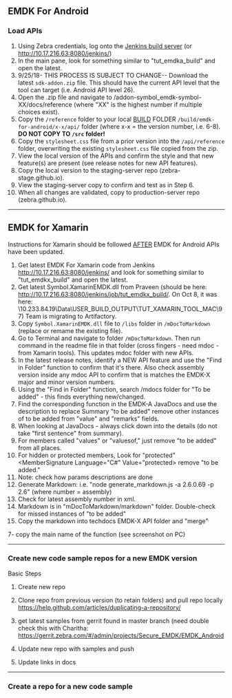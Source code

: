 

## EMDK For Android

### Load APIs
1. Using Zebra credentials, log onto the [Jenkins build server](http://10.17.216.63:8080/jenkins/job/TUT_Build_EMDKA/) (or http://10.17.216.63:8080/jenkins/)
2. In the main pane, look for something similar to "tut_emdka_build" and open the latest.
3. 9/25/18- THIS PROCESS IS SUBJECT TO CHANGE-- Download the latest `sdk-addon.zip` file. This should have the current API level that the tool can target (i.e. Android API level 26). 
4. Open the .zip file and navigate to /addon-symbol_emdk-symbol-XX/docs/reference (where "XX" is the highest number if multiple choices exist). 
5. Copy the `/reference` folder to your local <u>BUILD</u> FOLDER `/build/emdk-for-android/x-x/api/` folder (where x-x = the version number, i.e. 6-8). **DO NOT COPY TO `/src` folder!** 
6. Copy the `stylesheet.css` file from a prior version into the `/api/reference` folder, overwriting the existing `stylesheet.css` file copied from the zip. 
7. View the local version of the APIs and confirm the style and that new feature(s) are present (see release notes for new API features).
8. Copy the local version to the staging-server repo (zebra-stage.github.io).
9. View the staging-server copy to confirm and test as in Step 6.
10. When all changes are validated, copy to production-server repo (zebra.github.io).

-----

## EMDK for Xamarin

Instructions for Xamarin should be followed <u>AFTER</u> EMDK for Android APIs have been updated.  

1. Get latest EMDK For Xamarin code from Jenkins  http://10.17.216.63:8080/jenkins/ and look for something similar to "tut_emdkx_build" and open the latest. 
2. Get latest Symbol.XamarinEMDK.dll from Praveen (should be here: http://10.17.216.63:8080/jenkins/job/tut_emdkx_build/. On Oct 8, it was here: \\10.233.84.19\Data\USER_BUILD_OUTPUT\TUT_XAMARIN_TOOL_MAC\97) Team is migrating to Artifactory.
3. Copy `Symbol.XamarinEMDK.dll` file to `/libs` folder in `/mDocToMarkdown` (replace or remame the existing file).
4. Go to Terminal and navigate to folder `/mDocToMarkdown`. Then run command in the readme file in that folder (cross fingers - need mdoc - from Xamarin tools). This updates mdoc folder with new APIs.
5. In the latest release notes, identify a NEW API feature and use the "Find in Folder" function to confirm that it's there. Also check assembly version inside any mdoc API to confirm that is matches the EMDK-X major and minor version numbers. 
6. Using the "Find in Folder" function, search /mdocs folder for "To be added" - this finds everything new/changed. 
7. Find the corresponding function in the EMDK-A JavaDocs and use the description to replace Summary "to be added" remove other instances of to be added from "value" and "remarks" fields. 
8. When looking at JavaDocs - always click down into the details (do not take "first sentence" from summary). 
9. For members called "values" or "valuesof," just remove "to be added" from all places. 
10. For hidden or protected members, Look for "protected" <MemberSignature Language="C#" Value="protected> remove "to be added."
11. Note: check how params descriptions are done
12. Generate Markdown: i.e. "node generate_markdown.js -a 2.6.0.69 -p 2.6" (where number = assembly) 
13. Check for latest assembly number in xml. 
14. Markdown is in "mDocToMarkdown/markdown" folder. Double-check for missed instances of "to be added"
15. Copy the markdown into techdocs EMDK-X API folder and "merge"

7- copy the main name of the function (see screenshot on PC)

-----

### Create new code sample repos for a new EMDK version

Basic Steps
1) Create new repo
2) Clone repo from previous version (to retain folders) and pull repo locally https://help.github.com/articles/duplicating-a-repository/
3) get latest samples from gerrit  found in master branch (need double check this with Charitha:
https://gerrit.zebra.com/#/admin/projects/Secure_EMDK/EMDK_Android

4) Update new repo with samples and push

5) Update links in docs

-----

### Create a repo for a new code sample





